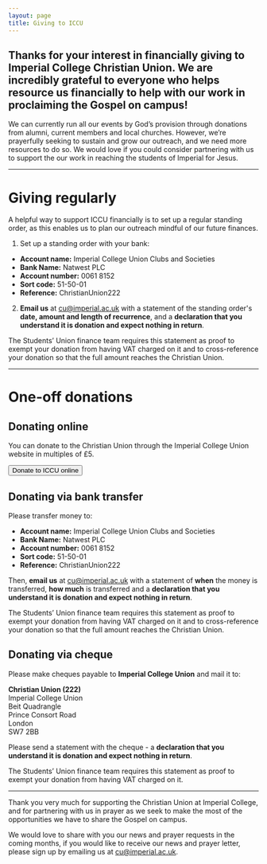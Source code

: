 ```yaml
---
layout: page
title: Giving to ICCU
---
```


## Thanks for your interest in financially giving to Imperial College Christian Union. We are incredibly grateful to everyone who helps resource us financially to help with our work in proclaiming the Gospel on campus!

We can currently run all our events by God’s provision through donations from alumni, current members and local churches. However, we’re prayerfully seeking to sustain and grow our outreach, and we need more resources to do so. We would love if you could consider partnering with us to support the our work in reaching the students of Imperial for Jesus.

***

# Giving regularly
A helpful way to support ICCU financially is to set up a regular standing order, as this enables us to plan our outreach mindful of our future finances.

1. Set up a standing order with your bank:
  - **Account name:** Imperial College Union Clubs and Societies
  - **Bank Name:** Natwest PLC
  - **Account number:** 0061 8152
  - **Sort code:** 51-50-01
  - **Reference:** ChristianUnion222
2. **Email us** at cu@imperial.ac.uk with a statement of the standing order's **date, amount and length of recurrence**, and a **declaration that you understand it is donation and expect nothing in return**.

The Students’ Union finance team requires this statement as proof to exempt your donation from having VAT charged on it and to cross-reference your donation so that the full amount reaches the Christian Union.

***

# One-off donations
## Donating online
You can donate to the Christian Union through the Imperial College Union website in multiples of £5.

[<button>Donate to ICCU online</button>](https://www.imperialcollegeunion.org/shop/club-society-project-products/christian-union-products/1868/donation-to-the-christian-union)

## Donating via bank transfer
Please transfer money to:
- **Account name:** Imperial College Union Clubs and Societies
- **Bank Name:** Natwest PLC
- **Account number:** 0061 8152
- **Sort code:** 51-50-01
- **Reference:** ChristianUnion222

Then, **email us** at cu@imperial.ac.uk with a statement of **when** the money is transferred, **how much** is transferred and a **declaration that you understand it is donation and expect nothing in return**.

The Students’ Union finance team requires this statement as proof to exempt your donation from having VAT charged on it and to cross-reference your donation so that the full amount reaches the Christian Union.


## Donating via cheque

Please make cheques payable to **Imperial College Union** and mail it to:

**Christian Union (222)**<br />
Imperial College Union<br />
Beit Quadrangle <br />
Prince Consort Road <br />
London<br />
SW7 2BB

Please send a statement with the cheque - a **declaration that you understand it is donation and expect nothing in return**.

The Students’ Union finance team requires this statement as proof to exempt your donation from having VAT charged on it.

***

Thank you very much for supporting the Christian Union at Imperial College, and for partnering with us in prayer as we seek to make the most of the opportunities we have to share the Gospel on campus.

We would love to share with you our news and prayer requests in the coming months, if you would like to receive our news and prayer letter, please sign up by emailing us at cu@imperial.ac.uk.
